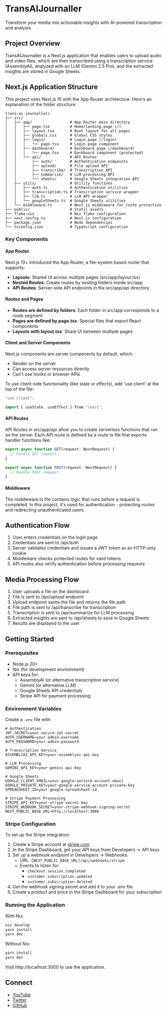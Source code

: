 # TransAIJournaller

Transform your media into actionable insights with AI-powered transcription and analysis.

## Project Overview

TransAIJournaller is a Next.js application that enables users to upload audio and video files, which are then transcribed using a transcription service (AssemblyAI), analyzed with an LLM (Gemini 2.5 Pro), and the extracted insights are stored in Google Sheets.

## Next.js Application Structure

This project uses Next.js 15 with the App Router architecture. Here's an explanation of the folder structure:

```
trans-ai-journaller/
├── src/
│   ├── app/                 # App Router main directory
│   │   ├── page.tsx         # Home/landing page (/)
│   │   ├── layout.tsx       # Root layout for all pages
│   │   ├── globals.css      # Global CSS styles
│   │   ├── login/           # Login page (/login)
│   │   │   └── page.tsx     # Login page component
│   │   ├── dashboard/       # Dashboard page (/dashboard)
│   │   │   └── page.tsx     # Dashboard component (protected)
│   │   └── api/             # API Routes
│   │       ├── auth/        # Authentication endpoints
│   │       ├── upload/      # File upload API
│   │       ├── transcribe/  # Transcription API
│   │       ├── summarize/   # LLM processing API
│   │       └── sheets/      # Google Sheets integration API
│   ├── utils/               # Utility functions
│   │   ├── auth.ts          # Authentication utilities
│   │   ├── transcription.ts # Transcription service wrapper
│   │   ├── llm.ts           # LLM API wrapper
│   │   └── googleSheets.ts  # Google Sheets utilities
│   └── middleware.ts        # Next.js middleware for route protection
├── public/                  # Static assets
├── flake.nix                # Nix flake configuration
├── next.config.ts           # Next.js configuration
├── package.json             # Node dependencies
└── tsconfig.json            # TypeScript configuration
```

### Key Components

#### App Router

Next.js 13+ introduced the App Router, a file-system based router that supports:

- **Layouts**: Shared UI across multiple pages (src/app/layout.tsx)
- **Nested Routes**: Create routes by nesting folders inside src/app
- **API Routes**: Server-side API endpoints in the src/app/api directory

#### Routes and Pages

- **Routes are defined by folders**: Each folder in src/app corresponds to a route segment
- **Pages are defined by page.tsx**: Special files that export React components
- **Layouts with layout.tsx**: Share UI between multiple pages

#### Client and Server Components

Next.js components are server components by default, which:

- Render on the server
- Can access server resources directly
- Can't use hooks or browser APIs

To use client-side functionality (like state or effects), add 'use client' at the top of the file:

```typescript
"use client";

import { useState, useEffect } from "react";
```

#### API Routes

API Routes in src/app/api allow you to create serverless functions that run on the server. Each API route is defined by a route.ts file that exports handler functions like:

```typescript
export async function GET(request: NextRequest) {
  // Handle GET request
}

export async function POST(request: NextRequest) {
  // Handle POST request
}
```

#### Middleware

The middleware.ts file contains logic that runs before a request is completed. In this project, it's used for authentication - protecting routes and redirecting unauthenticated users.

## Authentication Flow

1. User enters credentials on the login page
2. Credentials are sent to /api/auth
3. Server validates credentials and issues a JWT token as an HTTP-only cookie
4. Middleware checks protected routes for valid tokens
5. API routes also verify authentication before processing requests

## Media Processing Flow

1. User uploads a file on the dashboard
2. File is sent to /api/upload endpoint
3. Upload endpoint saves the file and returns the file path
4. File path is sent to /api/transcribe for transcription
5. Transcription is sent to /api/summarize for LLM processing
6. Extracted insights are sent to /api/sheets to save in Google Sheets
7. Results are displayed to the user

## Getting Started

### Prerequisites

- Node.js 20+
- Nix (for development environment)
- API keys for:
  - AssemblyAI (or alternative transcription service)
  - Gemini (or alternative LLM)
  - Google Sheets API credentials
  - Stripe API for payment processing

### Environment Variables

Create a `.env` file with:

```
# Authentication
JWT_SECRET=your-secure-jwt-secret
AUTH_USERNAME=your-admin-username
AUTH_PASSWORD=your-admin-password

# Transcription Service
ASSEMBLYAI_API_KEY=your-assemblyai-api-key

# LLM Processing
GEMINI_API_KEY=your-gemini-api-key

# Google Sheets
GOOGLE_CLIENT_EMAIL=your-google-service-account-email
GOOGLE_PRIVATE_KEY=your-google-service-account-private-key
SPREADSHEET_ID=your-google-spreadsheet-id

# Stripe Payment Processing
STRIPE_API_KEY=your-stripe-secret-key
STRIPE_WEBHOOK_SECRET=your-stripe-webhook-signing-secret
NEXT_PUBLIC_BASE_URL=http://localhost:3000
```

### Stripe Configuration

To set up the Stripe integration:

1. Create a Stripe account at [stripe.com](https://stripe.com)
2. In the Stripe Dashboard, get your API keys from Developers → API keys
3. Set up a webhook endpoint in Developers → Webhooks:
   - URL: `{NEXT_PUBLIC_BASE_URL}/api/webhooks/stripe`
   - Events to listen for:
     - `checkout.session.completed`
     - `customer.subscription.updated`
     - `customer.subscription.deleted`
4. Get the webhook signing secret and add it to your .env file
5. Create a product and price in the Stripe Dashboard for your subscription

### Running the Application

With Nix:

```bash
nix develop
yarn install
yarn dev
```

Without Nix:

```bash
yarn install
yarn dev
```

Visit http://localhost:3000 to use the application.

## Connect

- [YouTube](https://youtube.com/channel/UCji0gg2Vbq16XWxlVn0KygA)
- [Twitter](https://x.com/avinistore)
- [GitHub](https://github.com/ce20480)
